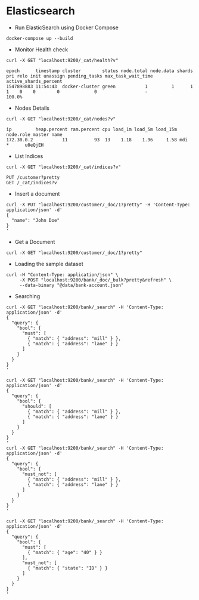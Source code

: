 # Elasticsearch

* Run ElasticSearch using Docker Compose

``` shell
docker-compose up --build
```

* Monitor Health check
``` shell
curl -X GET "localhost:9200/_cat/health?v"
```

```
epoch      timestamp cluster        status node.total node.data shards pri relo init unassign pending_tasks max_task_wait_time active_shards_percent
1547898883 11:54:43  docker-cluster green           1         1      1   1    0    0        0             0                  -                100.0%
```

* Nodes Details
``` shell
curl -X GET "localhost:9200/_cat/nodes?v"
```

``` shell
ip         heap.percent ram.percent cpu load_1m load_5m load_15m node.role master name
172.30.0.2           11          93  13    1.18    1.96     1.58 mdi       *      u0eQjEH
```

* List Indices
``` shell
curl -X GET "localhost:9200/_cat/indices?v"
```

``` shell
PUT /customer?pretty
GET /_cat/indices?v
```

* Insert a document
``` shell
curl -X PUT "localhost:9200/customer/_doc/1?pretty" -H 'Content-Type: application/json' -d'
{
  "name": "John Doe"
}
'

```
* Get a Document
``` shell
curl -X GET "localhost:9200/customer/_doc/1?pretty"
```

* Loading the sample dataset

``` shell	 
curl -H "Content-Type: application/json" \
     -X POST "localhost:9200/bank/_doc/_bulk?pretty&refresh" \
	 --data-binary "@data/bank-account.json"
```

* Searching

``` shell
curl -X GET "localhost:9200/bank/_search" -H 'Content-Type: application/json' -d'
{
  "query": {
    "bool": {
      "must": [
        { "match": { "address": "mill" } },
        { "match": { "address": "lane" } }
      ]
    }
  }
}
'

curl -X GET "localhost:9200/bank/_search" -H 'Content-Type: application/json' -d'
{
  "query": {
    "bool": {
      "should": [
        { "match": { "address": "mill" } },
        { "match": { "address": "lane" } }
      ]
    }
  }
}
'
curl -X GET "localhost:9200/bank/_search" -H 'Content-Type: application/json' -d'
{
  "query": {
    "bool": {
      "must_not": [
        { "match": { "address": "mill" } },
        { "match": { "address": "lane" } }
      ]
    }
  }
}
'

curl -X GET "localhost:9200/bank/_search" -H 'Content-Type: application/json' -d'
{
  "query": {
    "bool": {
      "must": [
        { "match": { "age": "40" } }
      ],
      "must_not": [
        { "match": { "state": "ID" } }
      ]
    }
  }
}
'

```
